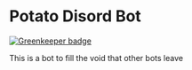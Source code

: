# Potato Disord Bot

[![Greenkeeper badge](https://badges.greenkeeper.io/OiYouYeahYou/potatobot.svg)](https://greenkeeper.io/)

This is a bot to fill the void that other bots leave
